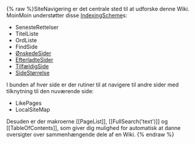 {% raw %}SiteNavigering er det centrale sted til at udforske denne Wiki.
MoinMoin understøtter disse
[IndexingScheme](http://www.usemod.com/cgi-bin/mb.pl?IndexingScheme "MeatBall")s:

- SenesteRettelser
- TitelListe
- OrdListe
- FindSide
- [ØnskedeSider](/%C3%98nskedeSider)
- [EfterladteSider](https://blog.inductorsoftware.com/docsproto/missing/EfterladteSider)
- [TilfældigSide](/Tilf%C3%A6ldigSide)
- [SideStørrelse](/SideSt%C3%B8rrelse)

I bunden af hver side er der rutiner til at navigere til andre sider med
tilknytning til den nuværende side:

- LikePages
- LocalSiteMap

Desuden er der makroerne \[\[PageList\]\], \[\[FullSearch('text')\]\] og
\[\[TableOfContents\]\], som giver dig mulighed for automatisk at danne
oversigter over sammenhængende dele af en Wiki.
<update date omitted for speed>{% endraw %}